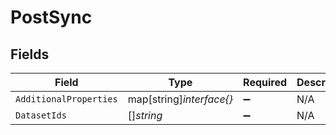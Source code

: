 # PostSync


## Fields

| Field                    | Type                     | Required                 | Description              |
| ------------------------ | ------------------------ | ------------------------ | ------------------------ |
| `AdditionalProperties`   | map[string]*interface{}* | :heavy_minus_sign:       | N/A                      |
| `DatasetIds`             | []*string*               | :heavy_minus_sign:       | N/A                      |